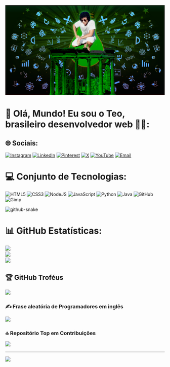 <img src = "novinhaprofile.png" alt = "banner-youtube"/>

# 💫 Olá, Mundo! Eu sou o Teo, brasileiro desenvolvedor web 👋🏼:


## 🌐 Sociais:

[![Instagram](https://img.shields.io/badge/Instagram-%23E4405F.svg?logo=Instagram&logoColor=white)](https://www.instagram.com/brteofanes) 
[![LinkedIn](https://img.shields.io/badge/LinkedIn-%230077B5.svg?logo=linkedin&logoColor=white)](https://www.linkedin.com/in/bruno-teofanes-8b6915352/) 
[![Pinterest](https://img.shields.io/badge/Pinterest-%23E60023.svg?logo=Pinterest&logoColor=white)](https://br.pinterest.com/brteofanes/) 
[![X](https://img.shields.io/badge/X-black.svg?logo=X&logoColor=white)](https://x.com/brteofanes) 
[![YouTube](https://img.shields.io/badge/YouTube-%23FF0000.svg?logo=YouTube&logoColor=white)](https://www.youtube.com/@expeducacao) 
[![Email](https://img.shields.io/badge/Email-D14836?logo=gmail&logoColor=white)](mailto:brunoteofanes@gmail.com)
 

# 💻 Conjunto de Tecnologias:
![HTML5](https://img.shields.io/badge/html5-%23E34F26.svg?style=for-the-badge&logo=html5&logoColor=white) ![CSS3](https://img.shields.io/badge/css3-%231572B6.svg?style=for-the-badge&logo=css3&logoColor=white) ![NodeJS](https://img.shields.io/badge/node.js-6DA55F?style=for-the-badge&logo=node.js&logoColor=white) ![JavaScript](https://img.shields.io/badge/javascript-%23323330.svg?style=for-the-badge&logo=javascript&logoColor=%23F7DF1E) ![Python](https://img.shields.io/badge/python-3670A0?style=for-the-badge&logo=python&logoColor=ffdd54) ![Java](https://img.shields.io/badge/java-%23ED8B00.svg?style=for-the-badge&logo=openjdk&logoColor=white) ![GitHub](https://img.shields.io/badge/github-%23121011.svg?style=for-the-badge&logo=github&logoColor=white) ![Gimp](https://img.shields.io/badge/Gimp-657D8B?style=for-the-badge&logo=gimp&logoColor=FFFFFF)


<picture>
  <source media="(prefers-color-scheme: dark)" srcset="https://raw.githubusercontent.com/tobiasmeyhoefer/tobiasmeyhoefer/output/github-snake-dark.svg" />
  <source media="(prefers-color-scheme: light)" srcset="https://raw.githubusercontent.com/tobiasmeyhoefer/tobiasmeyhoefer/output/github-snake.svg" />
  <img alt="github-snake" src="https://raw.githubusercontent.com/tobiasmeyhoefer/tobiasmeyhoefer/output/github-snake.svg" />
</picture>


# 📊 GitHub Estatísticas:
![](https://github-readme-stats.vercel.app/api?username=brteofanes&theme=shadow_green&hide_border=false&include_all_commits=false&count_private=false)<br/>
![](https://nirzak-streak-stats.vercel.app/?user=brteofanes&theme=shadow_green&hide_border=false)<br/>
![](https://github-readme-stats.vercel.app/api/top-langs/?username=brteofanes&theme=shadow_green&hide_border=false&include_all_commits=false&count_private=false&layout=compact)

## 🏆 GitHub Troféus
![](https://github-profile-trophy.vercel.app/?username=brteofanes&theme=radical&no-frame=false&no-bg=true&margin-w=4)

### ✍️ Frase aleatória de Programadores em inglês
![](https://quotes-github-readme.vercel.app/api?type=horizontal&theme=radical)

### 🔝 Repositório Top em Contribuições
![](https://github-contributor-stats.vercel.app/api?username=brteofanes&limit=5&theme=shadow_green&combine_all_yearly_contributions=true)

---
[![](https://visitcount.itsvg.in/api?id=brteofanes&icon=0&color=0)](https://visitcount.itsvg.in)

<!-- Proudly created with GPRM ( https://gprm.itsvg.in ) -->
